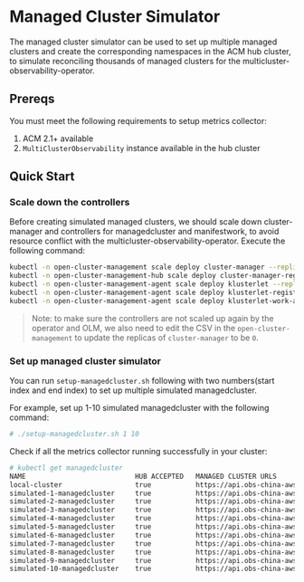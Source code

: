 # Managed Cluster Simulator

The managed cluster simulator can be used to set up multiple managed clusters and create the corresponding namespaces in the ACM hub cluster, to simulate reconciling thousands of managed clusters for the multicluster-observability-operator.

## Prereqs

You must meet the following requirements to setup metrics collector:

1. ACM 2.1+ available
2. `MultiClusterObservability` instance available in the hub cluster

## Quick Start

### Scale down the controllers

Before creating simulated managed clusters, we should scale down cluster-manager and controllers for managedcluster and manifestwork, to avoid resource conflict with the multicluster-observability-operator. Execute the following command:

```bash
kubectl -n open-cluster-management scale deploy cluster-manager --replicas 0
kubectl -n open-cluster-management-hub scale deploy cluster-manager-registration-controller --replicas 0
kubectl -n open-cluster-management-agent scale deploy klusterlet --replicas 0
kubectl -n open-cluster-management-agent scale deploy klusterlet-registration-agent --replicas 0
kubectl -n open-cluster-management-agent scale deploy klusterlet-work-agent --replicas 0
```

> Note: to make sure the controllers are not scaled up again by the operator and OLM, we also need to edit the CSV in the `open-cluster-management` to update the replicas of `cluster-manager` to be `0`.

### Set up managed cluster simulator

You can run `setup-managedcluster.sh` following with two numbers(start index and end index) to set up multiple simulated managedcluster.

For example, set up 1-10 simulated managedcluster with the following command:

```bash
# ./setup-managedcluster.sh 1 10
```

Check if all the metrics collector running successfully in your cluster:

```bash
# kubectl get managedcluster
NAME                           HUB ACCEPTED   MANAGED CLUSTER URLS                                                   JOINED   AVAILABLE   AGE
local-cluster                  true           https://api.obs-china-aws-4616-smzbp.dev05.red-chesterfield.com:6443   True     True        2d2h
simulated-1-managedcluster     true           https://api.obs-china-aws-4616-smzbp.dev05.red-chesterfield.com:6443            Unknown     1m
simulated-2-managedcluster     true           https://api.obs-china-aws-4616-smzbp.dev05.red-chesterfield.com:6443            Unknown     1m
simulated-3-managedcluster     true           https://api.obs-china-aws-4616-smzbp.dev05.red-chesterfield.com:6443            Unknown     1m
simulated-4-managedcluster     true           https://api.obs-china-aws-4616-smzbp.dev05.red-chesterfield.com:6443            Unknown     1m
simulated-5-managedcluster     true           https://api.obs-china-aws-4616-smzbp.dev05.red-chesterfield.com:6443            Unknown     1m
simulated-6-managedcluster     true           https://api.obs-china-aws-4616-smzbp.dev05.red-chesterfield.com:6443            Unknown     1m
simulated-7-managedcluster     true           https://api.obs-china-aws-4616-smzbp.dev05.red-chesterfield.com:6443            Unknown     1m
simulated-8-managedcluster     true           https://api.obs-china-aws-4616-smzbp.dev05.red-chesterfield.com:6443            Unknown     1m
simulated-9-managedcluster     true           https://api.obs-china-aws-4616-smzbp.dev05.red-chesterfield.com:6443            Unknown     1m
simulated-10-managedcluster    true           https://api.obs-china-aws-4616-smzbp.dev05.red-chesterfield.com:6443            Unknown     1m
```

